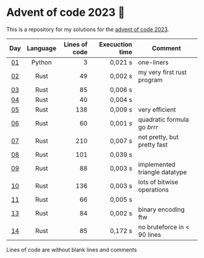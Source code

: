 # Advent of code 2023 :christmas_tree:
This is a repository for my solutions for the [advent of code 2023](https://adventofcode.com/2023).

<!-- table begin -->
| Day      | Language | Lines of code | Execuction time | Comment                       |
|:---:     |:---:     | ---:          | ---:            |---                            |
| [01](01) | Python   | 3             | 0,021 s         | one-liners                    |
| [02](02) | Rust     | 49            | 0,002 s         | my very first rust program    |
| [03](03) | Rust     | 85            | 0,006 s         |                               |
| [04](04) | Rust     | 40            | 0,004 s         |                               |
| [05](05) | Rust     | 138           | 0,009 s         | very efficient                |
| [06](06) | Rust     | 60            | 0,001 s         | quadratic formula go *brrr*   |
| [07](07) | Rust     | 210           | 0,007 s         | not pretty, but pretty fast   |
| [08](08) | Rust     | 101           | 0,039 s         |                               |
| [09](09) | Rust     | 88            | 0,003 s         | implemented triangle datatype |
| [10](10) | Rust     | 136           | 0,003 s         | lots of bitwise operations    |
| [11](11) | Rust     | 66            | 0,005 s         |                               |
| [13](13) | Rust     | 84            | 0,002 s         | binary encoding ftw           |
| [14](14) | Rust     | 85            | 0,172 s         | no bruteforce in < 90 lines   |

 Lines of code are without blank lines and comments
